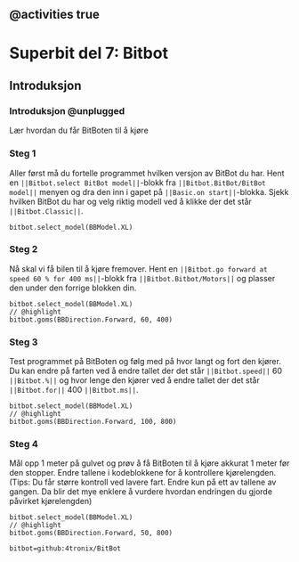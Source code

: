 ## @activities true

# Superbit del 7: Bitbot
## Introduksjon
### Introduksjon @unplugged

Lær hvordan du får BitBoten til å kjøre

### Steg 1

Aller først må du fortelle programmet hvilken versjon av BitBot du har. Hent en ``||Bitbot.select BitBot model||``-blokk fra ``||Bitbot.BitBot/BitBot model||`` menyen og dra den inn i gapet på ``||Basic.on start||``-blokka. Sjekk hvilken BitBot du har og velg riktig modell ved å klikke der det står ``||Bitbot.Classic||``.
```blocks
bitbot.select_model(BBModel.XL)
```

### Steg 2

Nå skal vi få bilen til å kjøre fremover. Hent en ``||Bitbot.go forward at speed 60 % for 400 ms||``-blokk fra ``||Bitbot.Bitbot/Motors||`` og plasser den under den forrige blokken din.

```blocks
bitbot.select_model(BBModel.XL)
// @highlight
bitbot.goms(BBDirection.Forward, 60, 400)
```
### Steg 3

Test programmet på BitBoten og følg med på hvor langt og fort den kjører. Du kan endre på farten ved å endre tallet der det står ``||Bitbot.speed||`` 60 ``||Bitbot.%||`` og hvor lenge den kjører ved å endre tallet der det står ``||Bitbot.for||`` 400 ``||Bitbot.ms||``.

```blocks
bitbot.select_model(BBModel.XL)
// @highlight
bitbot.goms(BBDirection.Forward, 100, 800)
```

### Steg 4

Mål opp 1 meter på gulvet og prøv å få BitBoten til å kjøre akkurat 1 meter før den stopper. Endre tallene i kodeblokkene for å kontrollere kjørelengden.
(Tips: Du får større kontroll ved lavere fart. Endre kun på ett av tallene av gangen. Da blir det mye enklere å vurdere hvordan endringen du gjorde påvirket kjørelengden)

```blocks
bitbot.select_model(BBModel.XL)
// @highlight
bitbot.goms(BBDirection.Forward, 50, 800)
```

```package
bitbot=github:4tronix/BitBot
```




